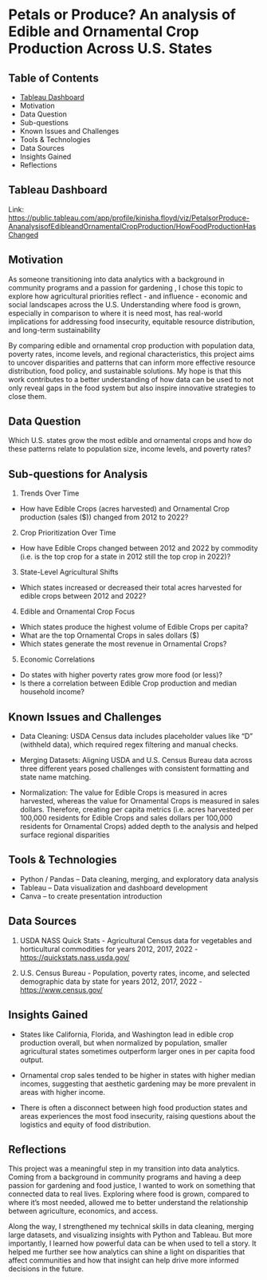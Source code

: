 # Petals or Produce? An analysis of Edible and Ornamental Crop Production Across U.S. States




## Table of Contents
* [Tableau Dashboard](#Tableau-dashboard)
*	Motivation
*	Data Question
*	Sub-questions
*	Known Issues and Challenges
*	Tools & Technologies
*	Data Sources
*	Insights Gained
*	Reflections

## Tableau Dashboard 
Link: https://public.tableau.com/app/profile/kinisha.floyd/viz/PetalsorProduce-AnanalysisofEdibleandOrnamentalCropProduction/HowFoodProductionHasChanged 

## Motivation
As someone transitioning into data analytics with a background in community programs and a passion for gardening , I chose this topic to explore how agricultural priorities reflect - and influence - economic and social landscapes across the U.S. Understanding where food is grown, especially in comparison to where it is need most, has real-world implications for addressing food insecurity, equitable resource distribution, and long-term sustainability

By comparing edible and ornamental crop production with population data, poverty rates, income levels, and regional characteristics, this project aims to uncover disparities and patterns that can inform more effective resource distribution, food policy, and sustainable solutions. My hope is that this work contributes to a better understanding of how data can be used to not only reveal gaps in the food system but also inspire innovative strategies to close them.  

## Data Question
Which U.S. states grow the most edible and ornamental crops and how do these patterns relate to population size, income levels, and poverty rates?

## Sub-questions for Analysis
1)	Trends Over Time
*	How have Edible Crops (acres harvested) and Ornamental Crop production (sales ($)) changed from 2012 to 
    2022?
2)	Crop Prioritization Over Time
*	How have Edible Crops changed between 2012 and 2022 by commodity (i.e. is the top crop for a state in 2012 
    still the top crop in 2022)?
3)	State-Level Agricultural Shifts
*	Which states increased or decreased their total acres harvested for edible crops between 2012 and 2022?
4)	Edible and Ornamental Crop Focus
*	Which states produce the highest volume of Edible Crops per capita?
*	What are the top Ornamental Crops in sales dollars ($)
*	Which states generate the most revenue in Ornamental Crops?
5)	Economic Correlations
*	Do states with higher poverty rates grow more food (or less)?
*	Is there a correlation between Edible Crop production and median household income?

## Known Issues and Challenges
*	Data Cleaning:  USDA Census data includes placeholder values like “D” (withheld data), which required regex
    filtering and manual checks.

*	Merging Datasets: Aligning USDA and U.S. Census Bureau data across three different years posed challenges 
    with consistent formatting and state name matching. 

*	Normalization: The value for Edible Crops is measured in acres harvested, whereas the value for Ornamental 
    Crops is measured in sales dollars. Therefore, creating per capita metrics (i.e. acres harvested per 100,000 residents for Edible Crops and sales dollars per 100,000 residents for Ornamental Crops) added depth to the analysis and helped surface regional disparities

## Tools & Technologies
*	Python / Pandas – Data cleaning, merging, and exploratory data analysis
*	Tableau – Data visualization and dashboard development
*	Canva – to create presentation introduction

## Data Sources
1)	USDA NASS Quick Stats - Agricultural Census data for vegetables and horticultural commodities for years
    2012, 2017, 2022 - https://quickstats.nass.usda.gov/  

2)	U.S. Census Bureau - Population, poverty rates, income, and selected demographic data by state for years 
    2012, 2017, 2022 - https://www.census.gov/ 
	
## Insights Gained
*	States like California, Florida, and Washington lead in edible crop production overall, but when normalized 
    by population, smaller agricultural states sometimes outperform larger ones in per capita food output.

*	Ornamental crop sales tended to be higher in states with higher median incomes, suggesting that aesthetic 
    gardening may be more prevalent in areas with higher income.

*	There is often a disconnect between high food production states and areas experiences the most food 
    insecurity, raising questions about the logistics and equity of food distribution.

## Reflections
This project was a meaningful step in my transition into data analytics. Coming from a background in community programs and having a deep passion for gardening and food justice, I wanted to work on something that connected data to real lives. Exploring where food is grown, compared to where it’s most needed, allowed me to better understand the relationship between agriculture, economics, and access. 

Along the way, I strengthened my technical skills in data cleaning, merging large datasets, and visualizing insights with Python and Tableau. But more importantly, I learned how powerful data can be when used to tell a story. It helped me further see how analytics can shine a light on disparities that affect communities and how that insight can help drive more informed decisions in the future. 
